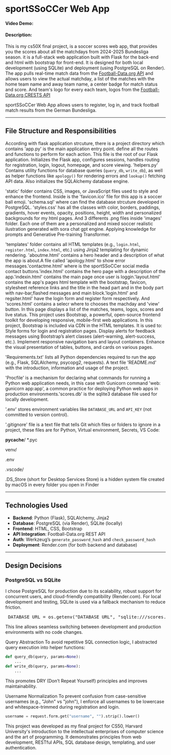 # sportSSoCCer Web App
#### Video Demo:  <URL HERE>
#### Description:
This is my cs50X final project, is a soccer scores web app, that provides you the scores about all the matchdays from 2024-2025 Bundesliga season.
it is a full-stack web application built with Flask for the back-end and html with bootstrap for front-end. It is designed for both local development (using SQLite) and deployment (using PostgreSQL on Render).
The app pulls real-time match data from the [Football-Data.org API](https://www.football-data.org/) and allows users to view the actual matchday, a list of the matches with the home team name and away team name, a center badge for match status and score. And team's logo for every each team, logos from the [Football-Data.org CRESTS API](https://crests.football-data.org/)

sportSSoCCer Web App allows users to register, log in, and track football match results from the German Bundesliga. 

---
## File Structure and Responsibilities

According with flask application strcuture, there is a project directory which contains 'app.py' is the main application entry point. define all the routes and functions to perform for each action. This file is the root of our Flask application. Initializes the Flask app, configures sessions, handles routing for registration, login, logout, homepage, and score viewing.
'helpers.py' Contains utility functions for database queries (`query_db`, `write_db`), as well as helper functions like `apology()` for rendering errors and `lookup()` fetching API data. Also initializes the SQLAlchemy database engine.

'static' folder contains CSS, images, or JavaScript files used to style and enhance the frontend. Inside is the 'favicon.ico' file for this app is a soccer ball emoji. 'schema.sql' where can find the database strcuture developed in PostgreSQL. 'styles.css' has all the classes with color, borders, paddings, gradients, hover events, opacity, positions, height, width and personalized backgrounds for my html pages. And 3 differents .png files inside 'images' folder. Each one of them are a personalized and mixed soccer realistic ilustration generated with sora chat gpt engine. Applying knowledge for prompts and Generative Pre-training Transformer.

'templates' folder contains all HTML templates (e.g., `login.html`, `register.html`, `index.html`, etc.) using Jinja2 templating for dynamic rendering.
'aboutme.html' contains a hero header and a description of what the app is about.A file called 'apology.html' to show error messages.'contactme.html' where is the sportSSoCCer social media contact buttons.'index.html' contains the hero page with a description of the app.'indexin.html' contains the main page once user is loggin.'layout.html' contains the app's pages html template with the bootstrap, favicon, stylesheet reference links and the title in the head part and in the  body part with nav-bar,flashed messages and main block.'login.html' and regsiter.html' have the login form and register form respectively. And 'scores.html' contains a selecr where to chooses the machday and 'view' button. In this page displays a list of the matches, teams, logos, scores and live status.
This project uses Bootstrap, a powerful, open-source frontend toolkit for developing responsive, mobile-first web applications.
In this project, Bootstrap is included via CDN in the HTML templates. It is used to:
Style forms for login and registration pages.
Display alerts for feedback messages using Bootstrap’s alert classes (alert-warning, alert-success, etc.).
Implement responsive navigation bars and layout containers.
Enhance the visual presentation of tables, buttons, and cards on various pages.

'Requirements.txt' lists all Python dependencies required to run the app (e.g., Flask, SQLAlchemy, psycopg2, requests). A text file 'README.md' with the introduction, information and usage of the project.

'Procfile' is a mechanism for declaring what commands for running a Python web application needs, in this case with Gunicorn command 'web: gunicorn app:app', a common practice for deploying Python web apps in production environments.'scores.db' is the sqlite3 database file used for locally development.

'.env' stores environment variables like `DATABASE_URL` and `API_KEY` (not committed to version control).

'.gitignore' file is a text file that tells Git which files or folders to ignore in a project, these files are for Python, Virtual environment, Secrets, VS Code:

__pycache__/
*.pyc

venv/
 
.env

.vscode/ 

.DS_Store (short for Desktop Services Store) is a hidden system file created by macOS in every folder you open in Finder

---

## Technologies Used

- **Backend**: Python (Flask), SQLAlchemy, Jinja2
- **Database**: PostgreSQL (via Render), SQLite (locally)
- **Frontend**: HTML, CSS, Bootstrap
- **API Integration**: Football-Data.org REST API
- **Auth**: Werkzeug’s `generate_password_hash` and `check_password_hash`
- **Deployment**: Render.com (for both backend and database)

---

## Design Decisions

### PostgreSQL vs SQLite
I chose PostgreSQL for production due to its scalability, robust support for concurrent users, and cloud-friendly compatibility (Render.com). For local development and testing, SQLite is used via a fallback mechanism to reduce friction.

<pre> DATABASE_URL = os.getenv("DATABASE_URL", "sqlite:///scores.db")
</pre>

This line allows seamless switching between development and production environments with no code changes.

Query Abstraction
To avoid repetitive SQL connection logic, I abstracted query execution into helper functions:
```python
def query_db(query, params=None):
    ...
def write_db(query, params=None):
    ...
```
This promotes DRY (Don’t Repeat Yourself) principles and improves maintainability.

Username Normalization
To prevent confusion from case-sensitive usernames (e.g., "John" vs "john"), I enforce all usernames to be lowercase and whitespace-trimmed during registration and login.
```python
username = request.form.get("username", "").strip().lower()
```

This project was developed as my final project for CS50, Harvard University's introduction to the intellectual enterprises of computer science and the art of programming. It demonstrates principles from web development, RESTful APIs, SQL database design, templating, and user authentication.
